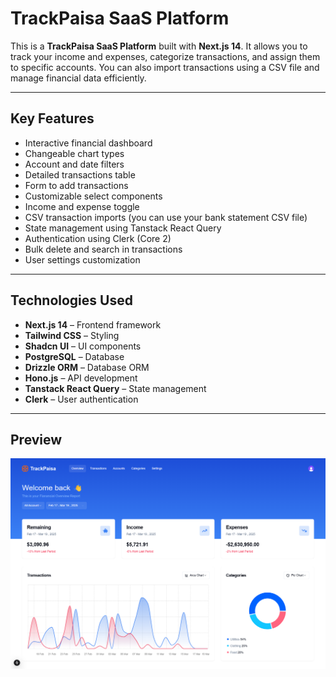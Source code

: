 # TrackPaisa SaaS Platform

This is a **TrackPaisa SaaS Platform** built with **Next.js 14**. It allows you to track your income and expenses, categorize transactions, and assign them to specific accounts. You can also import transactions using a CSV file and manage financial data efficiently.

---

## **Key Features**
- Interactive financial dashboard  
- Changeable chart types  
- Account and date filters  
- Detailed transactions table  
- Form to add transactions  
- Customizable select components  
- Income and expense toggle  
- CSV transaction imports (you can use your bank statement CSV file)  
- State management using Tanstack React Query  
- Authentication using Clerk (Core 2)  
- Bulk delete and search in transactions  
- User settings customization  

---

## **Technologies Used**
- **Next.js 14** – Frontend framework  
- **Tailwind CSS** – Styling  
- **Shadcn UI** – UI components  
- **PostgreSQL** – Database  
- **Drizzle ORM** – Database ORM  
- **Hono.js** – API development  
- **Tanstack React Query** – State management  
- **Clerk** – User authentication  

---

## **Preview**

![Dashboard Preview](https://raw.githubusercontent.com/IT-YASH/Finance-Demo/main/public/dashboard-preview.png)
